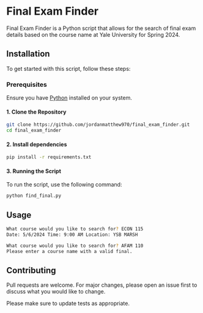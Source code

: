 # Final Exam Finder

Final Exam Finder is a Python script that allows for the search of final exam details based on the course name at Yale University for Spring 2024.

## Installation

To get started with this script, follow these steps:

### Prerequisites
Ensure you have [Python]("https://www.python.org/downloads/") installed on your system. 

#### 1. Clone the Repository
```bash
git clone https://github.com/jordanmatthew970/final_exam_finder.git
cd final_exam_finder
```

#### 2. Install dependencies 
```bash
pip install -r requirements.txt
```
#### 3. Running the Script
To run the script, use the following command:

```bash
python find_final.py
```

## Usage

```bash 
What course would you like to search for? ECON 115
Date: 5/6/2024 Time: 9:00 AM Location: YSB MARSH

What course would you like to search for? AFAM 110
Please enter a course name with a valid final.
```

## Contributing

Pull requests are welcome. For major changes, please open an issue first
to discuss what you would like to change.

Please make sure to update tests as appropriate.
